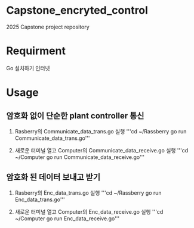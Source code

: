 Capstone_encryted_control
=============
2025 Capstone project repository

Requirment
=============
Go 설치하기
인터넷

Usage
=============

암호화 없이 단순한 plant controller 통신
-----------------------------------------
1. Rasberry의 Communicate_data_trans.go 실행
  '''cd ~/Rassberry
  go run Communicate_data_trans.go'''

2. 새로운 터미널 열고 Computer의 Communicate_data_receive.go 실행
  '''cd ~/Computer
  go run Communicate_data_receive.go'''


암호화 된 데이터 보내고 받기 
-----------------------------------------
1. Rasberry의 Enc_data_trans.go 실행
   '''cd ~/Rassberry
   go run Enc_data_trans.go'''

2. 새로운 터미널 열고 Computer의 Enc_data_receive.go 실행
  '''cd ~/Computer
  go run Enc_data_receive.go'''


